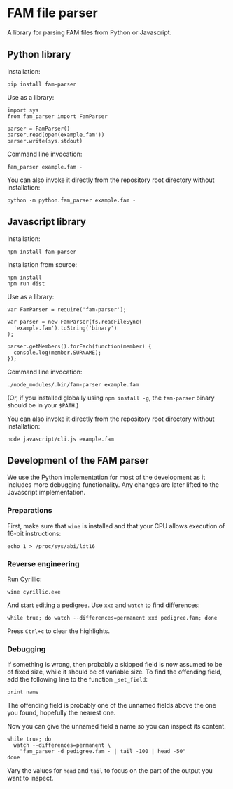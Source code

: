# FAM file parser

A library for parsing FAM files from Python or Javascript.


## Python library

Installation:

    pip install fam-parser

Use as a library:

    import sys
    from fam_parser import FamParser

    parser = FamParser()
    parser.read(open(example.fam'))
    parser.write(sys.stdout)

Command line invocation:

    fam_parser example.fam -

You can also invoke it directly from the repository root directory without
installation:

    python -m python.fam_parser example.fam -


## Javascript library

Installation:

    npm install fam-parser

Installation from source:

    npm install
    npm run dist

Use as a library:

    var FamParser = require('fam-parser');

    var parser = new FamParser(fs.readFileSync(
      'example.fam').toString('binary')
    );

    parser.getMembers().forEach(function(member) {
      console.log(member.SURNAME);
    });

Command line invocation:

    ./node_modules/.bin/fam-parser example.fam

(Or, if you installed globally using `npm install -g`, the `fam-parser` binary
should be in your `$PATH`.)

You can also invoke it directly from the repository root directory without
installation:

    node javascript/cli.js example.fam


## Development of the FAM parser

We use the Python implementation for most of the development as it includes
more debugging functionality. Any changes are later lifted to the Javascript
implementation.

### Preparations
First, make sure that `wine` is installed and that your CPU allows execution of
16-bit instructions:

    echo 1 > /proc/sys/abi/ldt16

### Reverse engineering
Run Cyrillic:

    wine cyrillic.exe

And start editing a pedigree. Use `xxd` and `watch` to find differences:

    while true; do watch --differences=permanent xxd pedigree.fam; done

Press `Ctrl+c` to clear the highlights.

### Debugging
If something is wrong, then probably a skipped field is now assumed to be of
fixed size, while it should be of variable size. To find the offending field,
add the following line to the function `_set_field`:

    print name

The offending field is probably one of the unnamed fields above the one you
found, hopefully the nearest one.

Now you can give the unnamed field a name so you can inspect its content.

    while true; do
      watch --differences=permanent \
        "fam_parser -d pedigree.fam - | tail -100 | head -50"
    done

Vary the values for `head` and `tail` to focus on the part of the output you
want to inspect.
